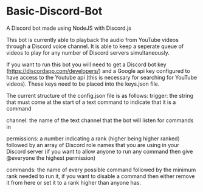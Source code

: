 # Basic-Discord-Bot
A Discord bot made using NodeJS with Discord.js

This bot is currently able to playback the audio from YouTube videos through a Discord voice channel. It is able to keep a seperate queue of videos to play for any number of Discord servers simultaneously.

If you want to run this bot you will need to get a Discord bot key (https://discordapp.com/developers/) and a Google api key configured to have access to the Youtube api (this is necessary for searching for YouTube videos). These keys need to be placed into the keys.json file.

The current structure of the config.json file is as follows: trigger: the string that must come at the start of a text command to indicate that it is a command

channel: the name of the text channel that the bot will listen for commands in

permissions: a number indicating a rank (higher being higher ranked) followed by an array of Discord role names that you are using in your Discord server (if you want to allow anyone to run any command then give @everyone the highest permission)

commands: the name of every possible command followed by the minimum rank needed to run it, if you want to disable a command then either remove it from here or set it to a rank higher than anyone has.
